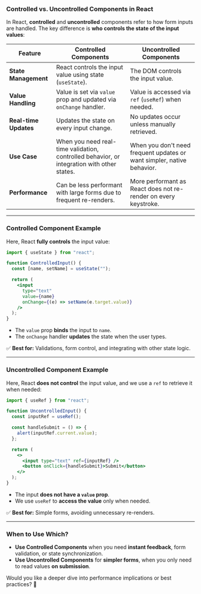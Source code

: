 ### **Controlled vs. Uncontrolled Components in React**  

In React, **controlled** and **uncontrolled** components refer to how form inputs are handled. The key difference is **who controls the state of the input values**:  

| Feature                | **Controlled Components**  | **Uncontrolled Components** |
|------------------------|--------------------------|-----------------------------|
| **State Management**   | React controls the input value using state (`useState`). | The DOM controls the input value. |
| **Value Handling**     | Value is set via `value` prop and updated via `onChange` handler. | Value is accessed via `ref` (`useRef`) when needed. |
| **Real-time Updates**  | Updates the state on every input change. | No updates occur unless manually retrieved. |
| **Use Case**           | When you need real-time validation, controlled behavior, or integration with other states. | When you don't need frequent updates or want simpler, native behavior. |
| **Performance**        | Can be less performant with large forms due to frequent re-renders. | More performant as React does not re-render on every keystroke. |

---

### **Controlled Component Example**
Here, React **fully controls** the input value:  

```jsx
import { useState } from "react";

function ControlledInput() {
  const [name, setName] = useState("");

  return (
    <input
      type="text"
      value={name}
      onChange={(e) => setName(e.target.value)}
    />
  );
}
```
- The `value` prop **binds** the input to `name`.  
- The `onChange` handler **updates** the state when the user types.  

✅ **Best for:** Validations, form control, and integrating with other state logic.  

---

### **Uncontrolled Component Example**
Here, React **does not control** the input value, and we use a `ref` to retrieve it when needed:  

```jsx
import { useRef } from "react";

function UncontrolledInput() {
  const inputRef = useRef();

  const handleSubmit = () => {
    alert(inputRef.current.value);
  };

  return (
    <>
      <input type="text" ref={inputRef} />
      <button onClick={handleSubmit}>Submit</button>
    </>
  );
}
```
- The input **does not have a `value` prop**.  
- We use `useRef` to **access the value** only when needed.  

✅ **Best for:** Simple forms, avoiding unnecessary re-renders.  

---

### **When to Use Which?**
- **Use Controlled Components** when you need **instant feedback**, form validation, or state synchronization.  
- **Use Uncontrolled Components** for **simpler forms**, when you only need to read values **on submission**.  

Would you like a deeper dive into performance implications or best practices? 🚀
